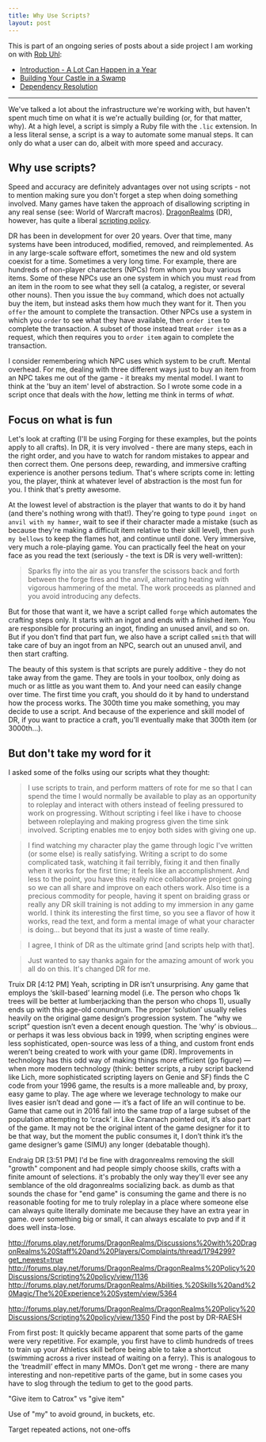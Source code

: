 ```yaml
---
title: Why Use Scripts?
layout: post
---
```


This is part of an ongoing series of posts about a side project I am working on with [Rob Uhl](http://rcuhljr.github.io/):

* [Introduction - A Lot Can Happen in a Year](/2016/09/30/a-lot-can-happen-in-a-year.html)
* [Building Your Castle in a Swamp](http://rcuhljr.github.io/blog/2016/10/07/side-project-lessons-part1.html)
* [Dependency Resolution](http://rcuhljr.github.io/blog/2016/10/19/side-project-lessons-part2.html)

-----

We've talked a lot about the infrastructure we're working with, but haven't spent much time on what it is we're actually building (or, for that matter, why). At a high level, a script is simply a Ruby file with the `.lic` extension. In a less literal sense, a script is a way to automate some manual steps. It can only do what a user can do, albeit with more speed and accuracy.

## Why use scripts?

Speed and accuracy are definitely advantages over not using scripts - not to mention making sure you don't forget a step when doing something involved. Many games have taken the approach of disallowing scripting in any real sense (see: World of Warcraft macros). [DragonRealms](https://www.play.net/dr/) (DR), however, has quite a liberal [scripting policy](https://elanthipedia.play.net/Policy:Scripting_policy).

DR has been in development for over 20 years. Over that time, many systems have been introduced, modified, removed, and reimplemented. As in any large-scale software effort, sometimes the new and old system coexist for a time. Sometimes a very long time. For example, there are hundreds of non-player characters (NPCs) from whom you buy various items. Some of these NPCs use an one system in which you must `read` from an item in the room to see what they sell (a catalog, a register, or several other nouns). Then you issue the `buy` command, which does not actually buy the item, but instead asks them how much they want for it. Then you `offer` the amount to complete the transaction. Other NPCs use a system in which you `order` to see what they have available, then `order item` to complete the transaction. A subset of those instead treat `order item` as a request, which then requires you to `order item` again to complete the transaction.

I consider remembering which NPC uses which system to be cruft. Mental overhead. For me, dealing with three different ways just to buy an item from an NPC takes me out of the game - it breaks my mental model. I want to think at the 'buy an item' level of abstraction. So I wrote some code in a script once that deals with the *how*, letting me think in terms of *what*.

## Focus on what is fun

Let's look at crafting (I'll be using Forging for these examples, but the points apply to all crafts). In DR, it is very involved - there are many steps, each in the right order, and you have to watch for random mistakes to appear and then correct them. One persons deep, rewarding, and immersive crafting experience is another persons tedium. That's where scripts come in: letting you, the player, think at whatever level of abstraction is the most fun for you. I think that's pretty awesome.

At the lowest level of abstraction is the player that wants to do it by hand (and there's nothing wrong with that!). They're going to type `pound ingot on anvil with my hammer`, wait to see if their character made a mistake (such as because they're making a difficult item relative to their skill level), then `push my bellows` to keep the flames hot, and continue until done. Very immersive, very much a role-playing game. You can practically feel the heat on your face as you read the text (seriously - the text is DR is very well-written):
> Sparks fly into the air as you transfer the scissors back and forth between the forge fires and the anvil, alternating heating with vigorous hammering of the metal.  The work proceeds as planned and you avoid introducing any defects.

But for those that want it, we have a script called `forge` which automates the crafting steps only. It starts with an ingot and ends with a finished item. You are responsible for procuring an ingot, finding an unused anvil, and so on. But if you don't find that part fun, we also have a script called `smith` that will take care of buy an ingot from an NPC, search out an unused anvil, and then start crafting.

The beauty of this system is that scripts are purely additive - they do not take away from the game. They are tools in your toolbox, only doing as much or as little as you want them to. And your need can easily change over time. The first time you craft, you should do it by hand to understand how the process works. The 300th time you make something, you may decide to use a script. And because of the experience and skill model of DR, if you want to practice a craft, you'll eventually make that 300th item (or 3000th...).

## But don't take my word for it

I asked some of the folks using our scripts what they thought:

> I use scripts to train, and perform matters of rote for me so that I can spend the time I would normally be available to play as an opportunity to roleplay and interact with others instead of feeling pressured to work on progressing. Without scripting i feel like i have to choose between roleplaying and making progress given the time sink involved. Scripting enables me to enjoy both sides with giving one up.


> I find watching my character play the game through logic I've written (or some else) is really satisfying. Writing a script to do some complicated task, watching it fail terribly, fixing it and then finally when it works for the first time; it feels like an accomplishment. And less to the point, you have this really nice collaborative project going so we can all share and improve on each others work. Also time is a precious commodity for people, having it spent on braiding grass or really any DR skill training is not adding to my immersion in any game world. I think its interesting the first time, so you see a flavor of how it works, read the text, and form a mental image of what your character is doing... but beyond that its just a waste of time really.


> I agree, I think of DR as the ultimate grind [and scripts help with that].


> Just wanted to say thanks again for the amazing amount of work you all do on this. It's changed DR for me.



Truix DR [4:12 PM]
Yeah, scripting in DR isn’t unsurprising. Any game that employs the ‘skill-based’ learning model (i.e. The person who chops 1k trees will be better at lumberjacking than the person who chops 1), usually ends up with this age-old conundrum. The proper ‘solution’ usually relies heavily on the original game design’s progression system.
The “why we script” question isn’t even a decent enough question. The ‘why’ is obvious… or perhaps it was less obvious back in 1999, when scripting engines were less sophisticated, open-source was less of a thing, and custom front ends weren’t being created to work with your game (DR). Improvements in technology has this odd way of making things more efficient (go figure) — when more modern technology (think: better scripts, a ruby script backend like Lich, more sophisticated scripting layers on Genie and SF) finds the C code from your 1996 game, the results is a more malleable and, by proxy, easy game to play.
The age where we leverage technology to make our lives easier isn’t dead and gone — it’s a fact of life an will continue to be. Game that came out in 2016 fall into the same _trap_ of a large subset of the population attempting to ‘crack’ it. Like Crannach pointed out, it’s also part of the game. It may not be the original intent of the game designer for it to be that way, but the moment the public consumes it, I don’t think it’s the game designer’s game (SIMU) any longer (debatable though).







Endraig DR [3:51 PM]
I'd be fine with dragonrealms removing the skill "growth" component and had people simply choose skills, crafts with a finite amount of selections. it's probably the only way they'll ever see any semblance of the old dragonrealms socializing back.
as dumb as that sounds the chase for "end game" is consuming the game and there is no reasonable footing for me to truly roleplay in a place where someone else can always quite literally dominate me because they have an extra year in game.
over something big or small, it can always escalate to pvp and if it does well insta-lose.




http://forums.play.net/forums/DragonRealms/Discussions%20with%20DragonRealms%20Staff%20and%20Players/Complaints/thread/1794299?get_newest=true
  http://forums.play.net/forums/DragonRealms/DragonRealms%20Policy%20Discussions/Scripting%20policy/view/1136
  http://forums.play.net/forums/DragonRealms/Abilities,%20Skills%20and%20Magic/The%20Experience%20System/view/5364


http://forums.play.net/forums/DragonRealms/DragonRealms%20Policy%20Discussions/Scripting%20policy/view/1350
  Find the post by DR-RAESH





From first post:
  It quickly became apparent that some parts of the game were very repetitive. For example, you first have to climb hundreds of trees to train up your Athletics skill before being able to take a shortcut (swimming across a river instead of waiting on a ferry). This is analogous to the ‘treadmill’ effect in many MMOs. Don’t get me wrong - there are many interesting and non-repetitive parts of the game, but in some cases you have to slog through the tedium to get to the good parts.


"Give item to Catrox" vs "give item"

Use of "my" to avoid ground, in buckets, etc.

Target repeated actions, not one-offs
